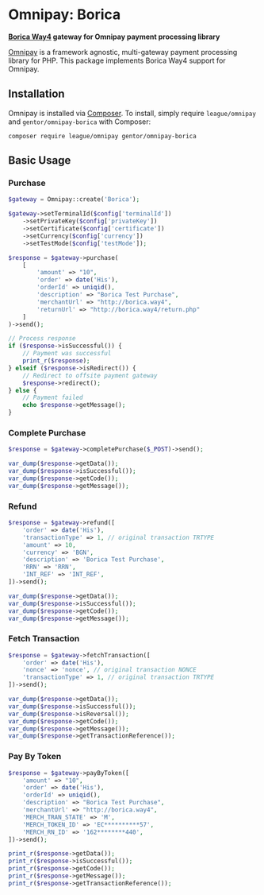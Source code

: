 # Omnipay: Borica

**[Borica Way4](https://www.openwaygroup.com/new-blog/2018/11/1/the-migration-to-the-way4-card-payment-system-is-underway)
gateway for Omnipay payment processing library**

[Omnipay](https://github.com/thephpleague/omnipay) is a framework agnostic, multi-gateway payment processing library for
PHP. This package implements Borica Way4 support for Omnipay.

## Installation

Omnipay is installed via [Composer](http://getcomposer.org/). To install, simply require `league/omnipay`
and `gentor/omnipay-borica` with Composer:

```
composer require league/omnipay gentor/omnipay-borica
```

## Basic Usage

### Purchase

```php
$gateway = Omnipay::create('Borica');

$gateway->setTerminalId($config['terminalId'])
    ->setPrivateKey($config['privateKey'])
    ->setCertificate($config['certificate'])
    ->setCurrency($config['currency'])
    ->setTestMode($config['testMode']);

$response = $gateway->purchase(
    [
        'amount' => "10",
        'order' => date('His'),
        'orderId' => uniqid(),
        'description' => "Borica Test Purchase",
        'merchantUrl' => "http://borica.way4",
        'returnUrl' => "http://borica.way4/return.php"
    ]
)->send();

// Process response
if ($response->isSuccessful()) {
    // Payment was successful
    print_r($response);
} elseif ($response->isRedirect()) {
    // Redirect to offsite payment gateway
    $response->redirect();
} else {
    // Payment failed
    echo $response->getMessage();
}
```

### Complete Purchase

```php
$response = $gateway->completePurchase($_POST)->send();

var_dump($response->getData());
var_dump($response->isSuccessful());
var_dump($response->getCode());
var_dump($response->getMessage());

```

### Refund

```php
$response = $gateway->refund([
    'order' => date('His'),
    'transactionType' => 1, // original transaction TRTYPE
    'amount' => 10,
    'currency' => 'BGN',
    'description' => 'Borica Test Purchase',
    'RRN' => 'RRN',
    'INT_REF' => 'INT_REF',
])->send();

var_dump($response->getData());
var_dump($response->isSuccessful());
var_dump($response->getCode());
var_dump($response->getMessage());

```

### Fetch Transaction

```php
$response = $gateway->fetchTransaction([
    'order' => date('His'),
    'nonce' => 'nonce', // original transaction NONCE
    'transactionType' => 1, // original transaction TRTYPE
])->send();

var_dump($response->getData());
var_dump($response->isSuccessful());
var_dump($response->isReversal());
var_dump($response->getCode());
var_dump($response->getMessage());
var_dump($response->getTransactionReference());

```

### Pay By Token

```php
$response = $gateway->payByToken([
    'amount' => "10",
    'order' => date('His'),
    'orderId' => uniqid(),
    'description' => "Borica Test Purchase",
    'merchantUrl' => "http://borica.way4",
    'MERCH_TRAN_STATE' => 'M',
    'MERCH_TOKEN_ID' => 'EC**********57',
    'MERCH_RN_ID' => '162********440',
])->send();

print_r($response->getData());
print_r($response->isSuccessful());
print_r($response->getCode());
print_r($response->getMessage());
print_r($response->getTransactionReference());

```
